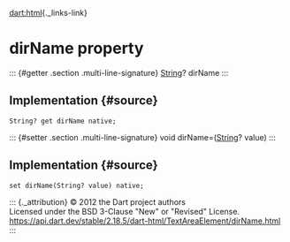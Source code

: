 [dart:html](../../dart-html/dart-html-library){._links-link}

dirName property
================

::: {#getter .section .multi-line-signature}
[String](../../dart-core/string-class)? dirName
:::

Implementation {#source}
--------------

``` {.language-dart data-language="dart"}
String? get dirName native;
```

::: {#setter .section .multi-line-signature}
void dirName=([String](../../dart-core/string-class)? value)
:::

Implementation {#source}
--------------

``` {.language-dart data-language="dart"}
set dirName(String? value) native;
```

::: {._attribution}
© 2012 the Dart project authors\
Licensed under the BSD 3-Clause \"New\" or \"Revised\" License.\
<https://api.dart.dev/stable/2.18.5/dart-html/TextAreaElement/dirName.html>
:::
